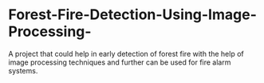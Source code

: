 # Forest-Fire-Detection-Using-Image-Processing-
A project that could help in early detection of forest fire with the help of image processing techniques and further can be used for fire alarm systems.
